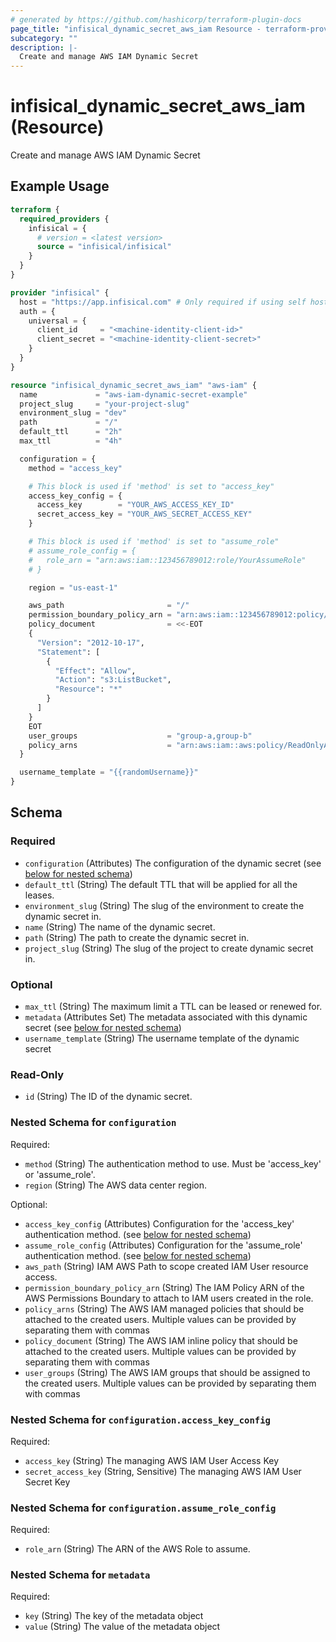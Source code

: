 ```yaml
---
# generated by https://github.com/hashicorp/terraform-plugin-docs
page_title: "infisical_dynamic_secret_aws_iam Resource - terraform-provider-infisical"
subcategory: ""
description: |-
  Create and manage AWS IAM Dynamic Secret
---
```


# infisical_dynamic_secret_aws_iam (Resource)

Create and manage AWS IAM Dynamic Secret

## Example Usage

```terraform
terraform {
  required_providers {
    infisical = {
      # version = <latest version>
      source = "infisical/infisical"
    }
  }
}

provider "infisical" {
  host = "https://app.infisical.com" # Only required if using self hosted instance of Infisical, default is https://app.infisical.com
  auth = {
    universal = {
      client_id     = "<machine-identity-client-id>"
      client_secret = "<machine-identity-client-secret>"
    }
  }
}

resource "infisical_dynamic_secret_aws_iam" "aws-iam" {
  name             = "aws-iam-dynamic-secret-example"
  project_slug     = "your-project-slug"
  environment_slug = "dev"
  path             = "/"
  default_ttl      = "2h"
  max_ttl          = "4h"

  configuration = {
    method = "access_key"

    # This block is used if 'method' is set to "access_key"
    access_key_config = {
      access_key        = "YOUR_AWS_ACCESS_KEY_ID"
      secret_access_key = "YOUR_AWS_SECRET_ACCESS_KEY"
    }

    # This block is used if 'method' is set to "assume_role"
    # assume_role_config = {
    #   role_arn = "arn:aws:iam::123456789012:role/YourAssumeRole"
    # }

    region = "us-east-1"

    aws_path                       = "/"
    permission_boundary_policy_arn = "arn:aws:iam::123456789012:policy/YourBoundaryPolicy"
    policy_document                = <<-EOT
    {
      "Version": "2012-10-17",
      "Statement": [
        {
          "Effect": "Allow",
          "Action": "s3:ListBucket",
          "Resource": "*"
        }
      ]
    }
    EOT
    user_groups                    = "group-a,group-b"
    policy_arns                    = "arn:aws:iam::aws:policy/ReadOnlyAccess,arn:aws:iam::123456789012:policy/SpecificPolicy"
  }

  username_template = "{{randomUsername}}"
}
```

<!-- schema generated by tfplugindocs -->
## Schema

### Required

- `configuration` (Attributes) The configuration of the dynamic secret (see [below for nested schema](#nestedatt--configuration))
- `default_ttl` (String) The default TTL that will be applied for all the leases.
- `environment_slug` (String) The slug of the environment to create the dynamic secret in.
- `name` (String) The name of the dynamic secret.
- `path` (String) The path to create the dynamic secret in.
- `project_slug` (String) The slug of the project to create dynamic secret in.

### Optional

- `max_ttl` (String) The maximum limit a TTL can be leased or renewed for.
- `metadata` (Attributes Set) The metadata associated with this dynamic secret (see [below for nested schema](#nestedatt--metadata))
- `username_template` (String) The username template of the dynamic secret

### Read-Only

- `id` (String) The ID of the dynamic secret.

<a id="nestedatt--configuration"></a>
### Nested Schema for `configuration`

Required:

- `method` (String) The authentication method to use. Must be 'access_key' or 'assume_role'.
- `region` (String) The AWS data center region.

Optional:

- `access_key_config` (Attributes) Configuration for the 'access_key' authentication method. (see [below for nested schema](#nestedatt--configuration--access_key_config))
- `assume_role_config` (Attributes) Configuration for the 'assume_role' authentication method. (see [below for nested schema](#nestedatt--configuration--assume_role_config))
- `aws_path` (String) IAM AWS Path to scope created IAM User resource access.
- `permission_boundary_policy_arn` (String) The IAM Policy ARN of the AWS Permissions Boundary to attach to IAM users created in the role.
- `policy_arns` (String) The AWS IAM managed policies that should be attached to the created users. Multiple values can be provided by separating them with commas
- `policy_document` (String) The AWS IAM inline policy that should be attached to the created users. Multiple values can be provided by separating them with commas
- `user_groups` (String) The AWS IAM groups that should be assigned to the created users. Multiple values can be provided by separating them with commas

<a id="nestedatt--configuration--access_key_config"></a>
### Nested Schema for `configuration.access_key_config`

Required:

- `access_key` (String) The managing AWS IAM User Access Key
- `secret_access_key` (String, Sensitive) The managing AWS IAM User Secret Key


<a id="nestedatt--configuration--assume_role_config"></a>
### Nested Schema for `configuration.assume_role_config`

Required:

- `role_arn` (String) The ARN of the AWS Role to assume.



<a id="nestedatt--metadata"></a>
### Nested Schema for `metadata`

Required:

- `key` (String) The key of the metadata object
- `value` (String) The value of the metadata object
